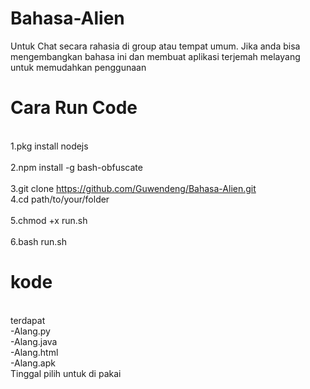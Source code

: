 # Bahasa-Alien
Untuk Chat secara rahasia di group atau tempat umum. Jika anda bisa mengembangkan bahasa ini dan membuat aplikasi terjemah melayang untuk memudahkan penggunaan

# Cara Run Code
<br>1.pkg install nodejs<br>
<br>2.npm install -g bash-obfuscate<br>
<br>3.git clone https://github.com/Guwendeng/Bahasa-Alien.git
<br>4.cd path/to/your/folder<br>
<br>5.chmod +x run.sh<br>
<br>6.bash run.sh<br>

# kode 
<br>terdapat 
<br>-Alang.py 
<br>-Alang.java
<br>-Alang.html
<br>-Alang.apk
<br>Tinggal pilih untuk di pakai

